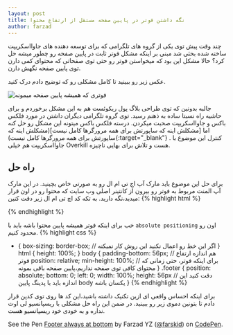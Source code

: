```yaml
---
layout: post
title: نگه داشتن فوتر در پایین صفحه مستقل از ارتفاع محتوا
author: farzad
---
```


چند وقت پیش توی یکی از گروه های تلگرامی که برای توسعه دهنده های جاوااسکریپت ساخته شده بحثی شد مبنی بر اینکه مشکل فوتر ثابت در پایین صفحه رو چطور میشه حل کرد؟ حالا مشکل این بود که میخواستن فوتر رو حتی توی صفحاتی که محتوای کمی دارن توی پایین صفحه نگهش دارن.

عکس زیر رو ببینید تا کامل مشکلی رو که توضیح دادم درک کنید.

![فوتری که همیشه پایین صفحه میمونه](https://image.ibb.co/bO6mbF/footer.jpg "فوتری که همیشه پایین صفحه میمونه")

جالبه بدونین که توی طراحی بلاگ پول ریکوئست هم به این مشکل برخوردم و برای حاشیه راه نسبتا ساده به ذهنم رسید. توی گروه تلگرامی دیگران داشتن در مورد فلکس باکس و جاوااسکریپت صحبت میکردن. درسته فلکس باکس میتونه این مشکل رو حل کنه اما 
[مشکلش اینه که ساپورتش برای همه مرورگرها کامل نیست](مشکلش اینه که ساپورتش برای همه مرورگرها کامل نیست){:target="_blank"}
. کنترل این موضوع با جاوااسکریپت هم خیلی Overkill هست و تلاش برای بهایی ناچیزه.

## راه حل

برای حل این موضوع باید مارک آپ اچ تی ام ال رو به صورتی خاص بچینید. در این مارک آپ المنت مربوط به فوتر رو بیرون از کانتینر اصلی وب سایت که محتوا رو در اون قرار میدید،‌نگه دارید. به تکه کد اچ تی ام ال زیر دقت کنین:
{% highlight html %}
<html>
  <!-- ... -->
  <body>
    <div class="wrapper">
      <!-- All Website Content -->
    </div>
    <footer class="footer"></footer>
  </body>
</html>
{% endhighlight %}

خب برای اینکه فوتر همیشه پایین محتوا باشه باید با `absolute positioning` اون رو محدود کنیم.
{% highlight css %}
* {
  box-sizing: border-box; // اگر این خط رو اعمال نکنید این روش کار نمیکنه
}
html {
  height: 100%;
}
body {
  padding-bottom: 56px; // هم اندازه ارتفاع فوتر
  position: relative;
  min-height: 100%; // برای اینکه فوتر، حتی زمانی که محتوای کافی توی صفحه نداریم،‌پایین صفحه باقی بمونه
}
.footer {
  position: absolute;
  bottom: 0;
  left: 0;
  width: 100%;
  height: 56px // دقت کنید این اندازه باید با پدینگ پایین body یکسان باشه
}
{% endhighlight %}

برای اینکه احساس واقعی ای ازین تکنیک داشته باشید،‌این کد ها روی توی کدپن قرار دادم تا بتونین دموی زیر رو ببینید. در ضمن این راه حل مشکلی با ریسپانسیو لی اوت نداره و به خودی خود ریسپانسیو هست.

<p data-height="300" data-theme-id="7685" data-slug-hash="JWZzaO" data-default-tab="css,result" data-user="farskid" data-embed-version="2" data-pen-title="Footer always at bottom" data-preview="true" class="codepen">See the Pen <a href="http://codepen.io/farskid/pen/JWZzaO/">Footer always at bottom</a> by Farzad YZ (<a href="http://codepen.io/farskid">@farskid</a>) on <a href="http://codepen.io">CodePen</a>.</p>
<script async src="https://production-assets.codepen.io/assets/embed/ei.js"></script>

